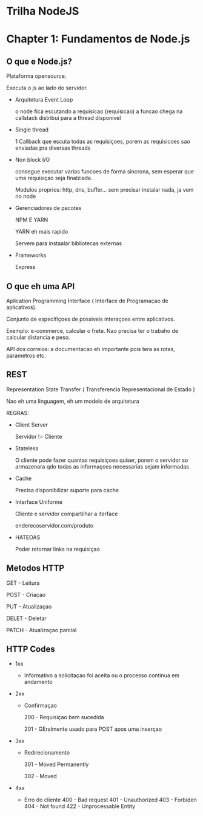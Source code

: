 # Trilha NodeJS

# Chapter 1: Fundamentos de Node.js



## O que e Node.js?

  Plataforma opensource.
  
  Executa o js ao lado do servidor.

  - Arquitetura Event Loop
 
    o node fica escutando a requisicao
    (requisicao) a funcao chega na callstack 
    distribui para a thread disponivel

  - Single thread
  
    1 Callback que escuta todas as requisiçoes, porem as requisicoes sao enviadas pra diversas threads

  - Non block I/O
    
    consegue executar varias funcoes de forma sincrona, sem esperar que uma requisiçao seja finalziada.
    
    Modulos proprios: http, dns, buffer... sem precisar instalar nada, ja vem no node


  - Gerenciadores de pacotes
    
    NPM E YARN
    
    YARN eh mais rapido
    
    Servem para instaalar bibliotecas externas

  - Frameworks
  
    Express


## O que eh uma API

Aplication Programming Interface ( Interface de Programaçao de aplicativos).

Conjunto de especifiçoes de possiveis interaçoes entre aplicativos.

Exemplo: e-commerce, calcular o frete.
Nao precisa ter o trabaho de calcular distancia e peso.

API dos correios: a documentacao eh importante pois tera as rotas, parametros etc.


## REST

Representation State Transfer ( Transferencia Representacional de Estado )

Nao eh uma linguagem, eh um modelo de arquitetura

REGRAS:
- Client Server

  Servidor != Cliente

- Stateless

  O cliente pode fazer quantas requisiçoes quiser, porem o servidor so armazenara qdo todas as informaçoes necessarias sejam informadas

- Cache

  Precisa disponibilizar suporte para cache

- Interface Uniforme
  
  Cliente e servidor compartilhar a iterface
  
  enderecoservidor.com/produto

- HATEOAS

  Poder retornar links na requisiçao

## Metodos HTTP
  GET - Leitura

  POST - Criaçao

  PUT - Atualizaçao

  DELET - Deletar
  
  PATCH - Atualizaçao parcial


## HTTP Codes
  - 1xx
    
    - Informativo
      a solicitaçao foi aceita ou o processo continua em andamento

  - 2xx 
    
    - Confirmaçao

      200 - Requisiçao bem sucedida

      201 - GEralmente usado para POST apos uma inserçao
    
  - 3xx

    - Redirecionamento

      301 - Moved Permanently

      302 - Moved
  
  - 4xx
    - Erro do cliente
        400 - Bad request
        401 - Unauthorized
        403 - Forbiden
        404 - Not found
        422 - Unprocessable Entity

